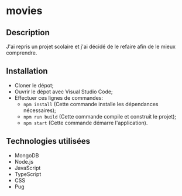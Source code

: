 # movies

## Description

J'ai repris un projet scolaire et j'ai décidé de le refaire afin de le mieux comprendre.

## Installation

- Cloner le dépot;
- Ouvrir le dépot avec Visual Studio Code;
- Effectuer ces lignes de commandes:
  - `npm install` (Cette commande installe les dépendances nécessaires);
  - `npm run build` (Cette commande compile et construit le projet);
  - `npm start` (Cette commande démarre l'application).

## Technologies utilisées

- MongoDB
- Node.js
- JavaScript
- TypeScript
- CSS
- Pug
